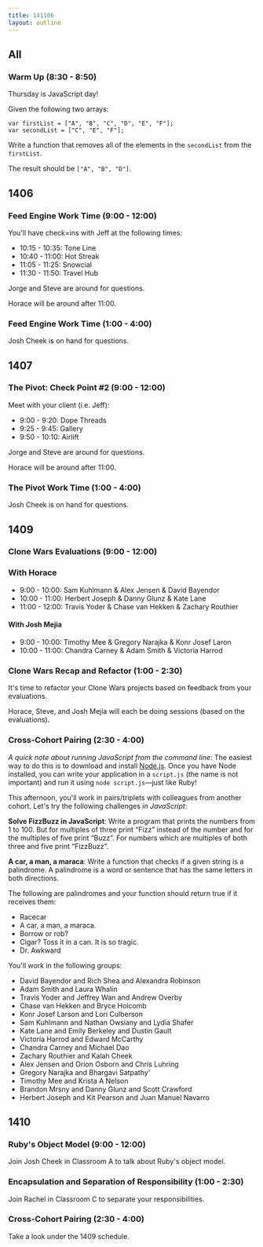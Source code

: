 ```yaml
---
title: 141106
layout: outline
---
```


## All

### Warm Up (8:30 - 8:50)

Thursday is JavaScript day!

Given the following two arrays:

```
var firstList = ["A", "B", "C", "D", "E", "F"];  
var secondList = ["C", "E", "F"];
```

Write a function that removes all of the elements in the `secondList` from the `firstList`.

The result should be `["A", "B", "D"]`.

## 1406

### Feed Engine Work Time (9:00 - 12:00)

You'll have check=ins with Jeff at the following times:

* 10:15 - 10:35: Tone Line
* 10:40 - 11:00: Hot Streak
* 11:05 - 11:25: Snowcial
* 11:30 - 11:50: Travel Hub

Jorge and Steve are around for questions.

Horace will be around after 11:00.

### Feed Engine Work Time (1:00 - 4:00)

Josh Cheek is on hand for questions.

## 1407

### The Pivot: Check Point #2 (9:00 - 12:00)

Meet with your client (i.e. Jeff):

* 9:00 - 9:20: Dope Threads
* 9:25 - 9:45: Gallery
* 9:50 - 10:10: Airlift

Jorge and Steve are around for questions.

Horace will be around after 11:00.

### The Pivot Work Time (1:00 - 4:00)

Josh Cheek is on hand for questions.

## 1409

### Clone Wars Evaluations (9:00 - 12:00)

### With Horace

* 9:00 - 10:00: Sam Kuhlmann & Alex Jensen & David Bayendor
* 10:00 - 11:00: Herbert Joseph & Danny Glunz & Kate Lane
* 11:00 - 12:00: Travis Yoder & Chase van Hekken & Zachary Routhier

#### With Josh Mejia

* 9:00 - 10:00: Timothy Mee & Gregory Narajka & Konr Josef Laron
* 10:00 - 11:00: Chandra Carney & Adam Smith & Victoria Harrod

### Clone Wars Recap and Refactor (1:00 - 2:30)

It's time to refactor your Clone Wars projects based on feedback from your evaluations.

Horace, Steve, and Josh Mejia will each be doing sessions (based on the evaluations).

### Cross-Cohort Pairing (2:30 - 4:00)

*A quick note about running JavaScript from the command line*: The easiest way to do this is to download and install [Node.js](http://nodejs.org/). Once you have Node installed, you can write your application in a `script.js` (the name is not important) and run it using `node script.js`—just like Ruby!

This afternoon, you'll work in pairs/triplets with colleagues from another cohort. Let's try the following challenges *in JavaScript*:

**Solve FizzBuzz in JavaScript**: Write a program that prints the numbers from 1 to 100. But for multiples of three print “Fizz” instead of the number and for the multiples of five print “Buzz”. For numbers which are multiples of both three and five print “FizzBuzz”.

**A car, a man, a maraca**: Write a function that checks if a given string is a palindrome. A palindrome is a word or sentence that has the same letters in both directions.

The following are palindromes and your function should return true if it receives them:

* Racecar
* A car, a man, a maraca.
* Borrow or rob?
* Cigar? Toss it in a can. It is so tragic.
* Dr. Awkward

You'll work in the following groups:

* David Bayendor and Rich Shea and Alexandra Robinson
* Adam Smith and Laura Whalin
* Travis Yoder and Jeffrey Wan and Andrew Overby
* Chase van Hekken and Bryce Holcomb
* Konr Josef Larson and Lori Culberson
* Sam Kuhlmann and Nathan Owsiany and Lydia Shafer
* Kate Lane and Emily Berkeley and Dustin Gault
* Victoria Harrod and Edward McCarthy
* Chandra Carney and Michael Dao
* Zachary Routhier and Kalah Cheek
* Alex Jensen and Orion Osborn and Chris Luhring
* Gregory Narajka and Bhargavi Satpathy'
* Timothy Mee and Krista A Nelson
* Brandon Mrsny and Danny Glunz and Scott Crawford
* Herbert Joseph and Kit Pearson and Juan Manuel Navarro

## 1410

### Ruby's Object Model (9:00 - 12:00)

Join Josh Cheek in Classroom A to talk about Ruby's object model.

### Encapsulation and Separation of Responsibility (1:00 - 2:30)

Join Rachel in Classroom C to separate your responsibilities.

### Cross-Cohort Pairing (2:30 - 4:00)

Take a look under the 1409 schedule.